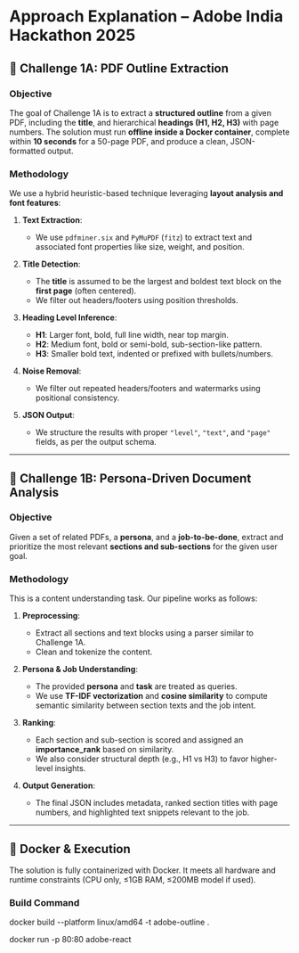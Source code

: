 # Approach Explanation – Adobe India Hackathon 2025

## 🧠 Challenge 1A: PDF Outline Extraction

### Objective
The goal of Challenge 1A is to extract a **structured outline** from a given PDF, including the **title**, and hierarchical **headings (H1, H2, H3)** with page numbers. The solution must run **offline inside a Docker container**, complete within **10 seconds** for a 50-page PDF, and produce a clean, JSON-formatted output.

### Methodology

We use a hybrid heuristic-based technique leveraging **layout analysis and font features**:

1. **Text Extraction**:
   - We use `pdfminer.six` and `PyMuPDF` (`fitz`) to extract text and associated font properties like size, weight, and position.

2. **Title Detection**:
   - The **title** is assumed to be the largest and boldest text block on the **first page** (often centered).
   - We filter out headers/footers using position thresholds.

3. **Heading Level Inference**:
   - **H1**: Larger font, bold, full line width, near top margin.
   - **H2**: Medium font, bold or semi-bold, sub-section-like pattern.
   - **H3**: Smaller bold text, indented or prefixed with bullets/numbers.

4. **Noise Removal**:
   - We filter out repeated headers/footers and watermarks using positional consistency.

5. **JSON Output**:
   - We structure the results with proper `"level"`, `"text"`, and `"page"` fields, as per the output schema.

---

## 👤 Challenge 1B: Persona-Driven Document Analysis

### Objective
Given a set of related PDFs, a **persona**, and a **job-to-be-done**, extract and prioritize the most relevant **sections and sub-sections** for the given user goal.

### Methodology

This is a content understanding task. Our pipeline works as follows:

1. **Preprocessing**:
   - Extract all sections and text blocks using a parser similar to Challenge 1A.
   - Clean and tokenize the content.

2. **Persona & Job Understanding**:
   - The provided **persona** and **task** are treated as queries.
   - We use **TF-IDF vectorization** and **cosine similarity** to compute semantic similarity between section texts and the job intent.

3. **Ranking**:
   - Each section and sub-section is scored and assigned an **importance_rank** based on similarity.
   - We also consider structural depth (e.g., H1 vs H3) to favor higher-level insights.

4. **Output Generation**:
   - The final JSON includes metadata, ranked section titles with page numbers, and highlighted text snippets relevant to the job.

---

## 🐳 Docker & Execution

The solution is fully containerized with Docker. It meets all hardware and runtime constraints (CPU only, ≤1GB RAM, ≤200MB model if used).

### Build Command

docker build --platform linux/amd64 -t adobe-outline .


docker run -p 80:80 adobe-react


